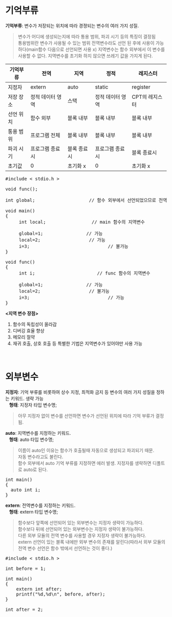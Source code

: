 # 기억부류
**기억부류**: 변수가 저장되는 위치에 따라 경졍되는 변수의 여러 가지 성질.  
> 변수가 어디에 생성되는지에 따라 통용 범위, 파괴 시기 등의 특징이 결정됨  
> 통용범위란 변수가 사용될 수 있는 범위
> 전역변수라도 선언 된 후에 사용이 가능하다(main함수 다음으로 선언되면 사용 x)
> 지역변수는 함수 외부에서 이 변수를 사용할 수 없다.
> 지역변수를 초기화 하지 않으면 쓰레기 값을 가지게 된다.  

|기억부류|전역|지역|정적|레지스터|
|----|----|----|----|----|
|지정자|extern|auto|static|register|
|저장 장소|정적 데이터 영역|스택|정적 데이터 영역|CPT의 레지스터|
|선언 위치|함수 외부|블록 내부|블록 내부|블록 내부|
|통용 범위|프로그램 전체|블록 내부|블록 내부|블록 내부|
|파괴 시기|프로그램 종료시|블록 종료시|프로그램 종료시|블록 종료시|
|초기값|0|초기화 x|0|초기화 x|
<pre>#include < stdio.h >

void func();
  
int global;                    // 함수 외부에서 선언되었으므로 전역변수

void main()
{
     int local;                 // main 함수의 지역변수

     global=1;                // 가능
     local=2;                  // 가능
     i=3;                             // 불가능
}

void func()
{
     int i;                       // func 함수의 지역변수 

     global=1;                // 가능
     local=2;                  // 불가능
     i=3;                             // 가능
}</pre>

**<지역 변수 장점>**  
1. 함수의 독립성이 올라감
2. 디버깅 효율 향상
3. 메모리 절약
4. 재귀 호출, 상호 호출 등 특별한 기법은 지역변수가 있어야만 사용 가능
<br><br><br>
# 외부변수
**지정자**: 기억 부류를 비롯하여 상수 지정, 최적화 금지 등 변수의 여러 가지 성질을 정하는 키워드. 생략 가능  
&nbsp;&nbsp;&nbsp;**형태**: 지정자 타입 변수명;  
> 아무 지정자 없이 변수를 선언하면 변수가 선언된 위치에 따라 기억 부류가 결정됨.  

**auto**: 지역변수를 지정하는 키워드.  
&nbsp;&nbsp;&nbsp;**형태**: auto 타입 변수명;
> 이름이 auto인 이유는 함수가 호출될때 자동으로 생성되고 파괴되기 때문.  
> 자동 변수라고도 불린다.   
> 함수 외부에서 auto 기억 부류를 지정하면 에러 발생.
> 지정자를 생략하면 디폴트로 auto로 된다.
<pre>int main()
{
  auto int i;
}</pre>
**extern**: 전역변수를 지정하는 키워드.   
&nbsp;&nbsp;&nbsp;**형태**: extern 타입 변수명;  
> 함수보다 앞쪽에 선언되어 있는 외부변수는 지정자 생략이 가능하다.  
> 함수보다 뒤에 선언되어 있는 외부변수는 지정자 생략이 불가능하다.  
> 다른 외부 모듈의 전역 변수를 사용할 경우 지정자 생략이 불가능하다.  
> extern 선언이 있는 블록 내에만 외부 변수의 존재를 알린다(따라서 외부 모듈의 전역 변수 선언은 함수 밖에서 선언하는 것이 좋다.)
<pre>#include < stdio.h >

int before = 1;

int main()
{
	extern int after;
	printf("%d,%d\n", before, after);
}

int after = 2;</pre>
